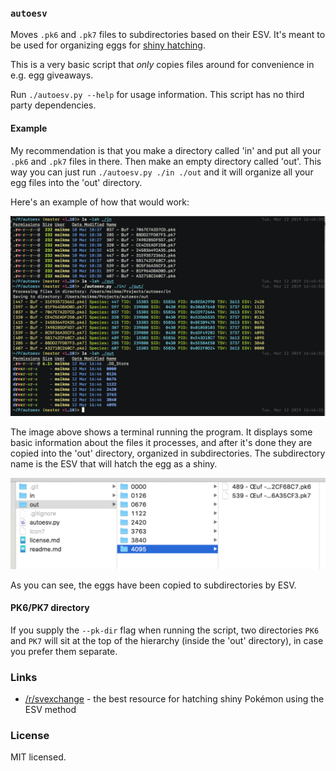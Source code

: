 ### `autoesv`

Moves `.pk6` and `.pk7` files to subdirectories based on their ESV. It's meant to be used for organizing eggs for [shiny hatching](https://www.reddit.com/r/SVExchange/).

This is a very basic script that *only* copies files around for convenience in e.g. egg giveaways.

Run `./autoesv.py --help` for usage information. This script has no third party dependencies.

#### Example

My recommendation is that you make a directory called 'in' and put all your `.pk6` and `.pk7` files in there. Then make an empty directory called 'out'. This way you can just run `./autoesv.py ./in ./out` and it will organize all your egg files into the 'out' directory.

Here's an example of how that would work:

<img src="https://raw.githubusercontent.com/msikma/autoesv/master/resources/example_1.png">

The image above shows a terminal running the program. It displays some basic information about the files it processes, and after it's done they are copied into the 'out' directory, organized in subdirectories. The subdirectory name is the ESV that will hatch the egg as a shiny.

<img src="https://raw.githubusercontent.com/msikma/autoesv/master/resources/example_2.png">

As you can see, the eggs have been copied to subdirectories by ESV.

#### PK6/PK7 directory

If you supply the `--pk-dir` flag when running the script, two directories `PK6` and `PK7` will sit at the top of the hierarchy (inside the 'out' directory), in case you prefer them separate.

### Links

* [/r/svexchange](https://www.reddit.com/r/SVExchange/) - the best resource for hatching shiny Pokémon using the ESV method

### License

MIT licensed.
